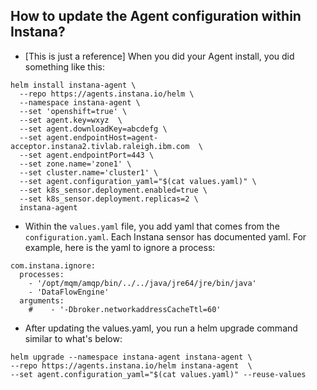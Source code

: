 ## How to update the Agent configuration within Instana?
- [This is just a reference] When you did your Agent install, you did something like this:
```
helm install instana-agent \
  --repo https://agents.instana.io/helm \
  --namespace instana-agent \
  --set 'openshift=true' \
  --set agent.key=wxyz  \
  --set agent.downloadKey=abcdefg \
  --set agent.endpointHost=agent-acceptor.instana2.tivlab.raleigh.ibm.com  \
  --set agent.endpointPort=443 \
  --set zone.name='zone1' \
  --set cluster.name='cluster1' \
  --set agent.configuration_yaml="$(cat values.yaml)" \
  --set k8s_sensor.deployment.enabled=true \
  --set k8s_sensor.deployment.replicas=2 \
  instana-agent
```
- Within the `values.yaml` file, you add yaml that comes from the `configuration.yaml`. Each Instana sensor has documented yaml. For example, here is the yaml to ignore a process:
```
com.instana.ignore:
  processes:
    - '/opt/mqm/amqp/bin/../../java/jre64/jre/bin/java'
    - 'DataFlowEngine'
  arguments:
    #    - '-Dbroker.networkaddressCacheTtl=60'
```
- After updating the values.yaml, you run a helm upgrade command similar to what's below:
```
helm upgrade --namespace instana-agent instana-agent \
--repo https://agents.instana.io/helm instana-agent  \
--set agent.configuration_yaml="$(cat values.yaml)" --reuse-values
```
